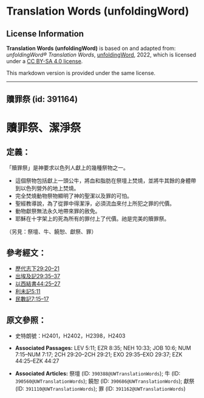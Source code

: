# Translation Words (unfoldingWord)

## License Information

**Translation Words (unfoldingWord)** is based on and adapted from: _unfoldingWord® Translation Words_, [unfoldingWord](https://unfoldingword.org/utw), 2022, which is licensed under a [CC BY-SA 4.0 license](https://creativecommons.org/licenses/by-sa/4.0/legalcode.en).

This markdown version is provided under the same license.



--------------------------------

## 贖罪祭 (id: 391164)

贖罪祭、潔淨祭
=======

定義：
---

「贖罪祭」是神要求以色列人獻上的幾種祭物之一。

* 這個祭物包括獻上一頭公牛，將血和脂肪在祭壇上焚燒，並將牛其餘的身體帶到以色列營外的地上焚燒。
* 完全焚燒動物祭物顯明了神的聖潔以及罪的可怕。
* 聖經教導說，為了從罪中得潔淨，必須流血來付上所犯之罪的代價。
* 動物獻祭無法永久地帶來罪的赦免。
* 耶穌在十字架上的死為所有的罪付上了代價。祂是完美的贖罪祭。

（另見：祭壇、牛、饒恕、獻祭、罪）

參考經文：
-----

* [歷代志下29:20–21](https://ref.ly/2Chr29:20-2Chr29:21)
* [出埃及記29:35–37](https://ref.ly/Exod29:35-Exod29:37)
* [以西結書44:25–27](https://ref.ly/Ezek44:25-Ezek44:27)
* [利未記5:11](https://ref.ly/Lev5:11)
* [民數記7:15–17](https://ref.ly/Num7:15-Num7:17)

原文參照：
-----

* 史特朗號：H2401，H2402，H2398，H2403

* **Associated Passages:** LEV 5:11; EZR 8:35; NEH 10:33; JOB 10:6; NUM 7:15–NUM 7:17; 2CH 29:20–2CH 29:21; EXO 29:35–EXO 29:37; EZK 44:25–EZK 44:27
* **Associated Articles:** 祭壇 (ID: `390388@UWTranslationWords`); 牛 (ID: `390560@UWTranslationWords`); 饒恕 (ID: `390686@UWTranslationWords`); 獻祭 (ID: `391110@UWTranslationWords`); 罪 (ID: `391162@UWTranslationWords`)

